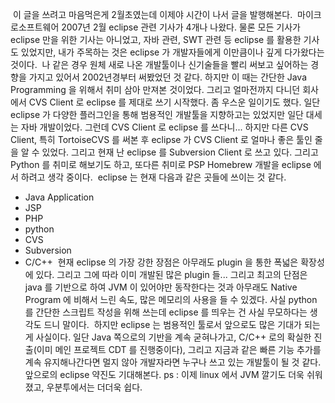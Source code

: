  이 글을 쓰려고 마음먹은게 2월초였는데 이제야 시간이 나서 글을 발행해본다.
 마이크로소프트웨어 2007년 2월 eclipse 관련 기사가 4개나 나왔다. 물론 모든 기사가 eclipse 만을 위한 기사는 아니었고, 자바 관련, SWT 관련 등 eclipse 를 활용한 기사도 있었지만, 내가 주목하는 것은 eclipse 가 개발자들에게 이만큼이나 깊게 다가왔다는 것이다.
 나 같은 경우 원체 새로 나온 개발툴이나 신기술들을 빨리 써보고 싶어하는 경향을 가지고 있어서 2002년경부터 써봤었던 것 같다. 하지만 이 때는 간단한 Java Programming 을 위해서 취미 삼아 만져본 것이었다. 그리고 얼마전까지 다니던 회사에서 CVS Client 로 eclipse 를 제대로 쓰기 시작했다. 좀 우스운 일이기도 했다. 일단 eclipse 가 다양한 플러그인을 통해 범용적인 개발툴을 지향하고는 있었지만 일단 대세는 자바 개발이었다. 그런데 CVS Client 로 eclipse 를 쓰다니... 하지만 다른 CVS Client, 특히 TortoiseCVS 를 써본 후 eclipse 가 CVS Client 로 얼마나 좋은 툴인 줄을 알 수 있었다. 그리고 현재 난 eclipse 를 Subversion Client 로 쓰고 있다. 그리고 Python 를 취미로 해보기도 하고, 또다른 취미로 PSP Homebrew 개발을 eclipse 에서 하려고 생각 중이다.
 eclipse 는 현재 다음과 같은 곳들에 쓰이는 것 같다.
- Java Application
- JSP
- PHP
- python
- CVS
- Subversion
- C/C++
 현재 eclipse 의 가장 강한 장점은 아무래도 plugin 을 통한 폭넓은 확장성에 있다. 그리고 그에 따라 이미 개발된 많은 plugin 들... 그리고 최고의 단점은 java 를 기반으로 하여 JVM 이 있어야만 동작한다는 것과 아무래도 Native Program 에 비해서 느린 속도, 많은 메모리의 사용을 들 수 있겠다. 사실 python 를 간단한 스크립트 작성을 위해 쓰는데 eclipse 를 띄우는 건 사실 무모하다는 생각도 드니 말이다.
 하지만 eclipse 는 범용적인 툴로서 앞으로도 많은 기대가 되는게 사실이다. 일단 Java 쪽으로의 기반을 계속 굳혀나가고, C/C++ 로의 확실한 진출(이미 메인 프로젝트 CDT 를 진행중이다), 그리고 지금과 같은 빠른 기능 추가를 계속 유지해나간다면 멀지 않아 개발자라면 누구나 쓰고 있는 개발툴이 될 것 같다.  앞으로의 eclipse 약진도 기대해본다.
ps : 이제 linux 에서 JVM 깔기도 더욱 쉬워졌고, 우분투에서는 더더욱 쉽다.

